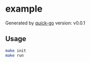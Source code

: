 # example

Generated by [quick-go](https://github.com/maguowei/quick-go) version: v0.0.1

## Usage

```bash
make init
make run
```
